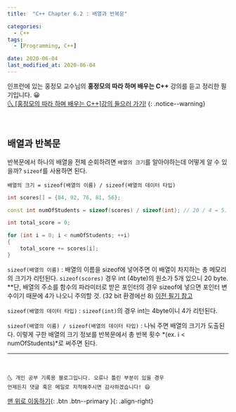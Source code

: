 ```yaml
---
title:  "C++ Chapter 6.2 : 배열과 반복문" 

categories:
  - C++
tags:
  - [Programming, C++]

date: 2020-06-04
last_modified_at: 2020-06-04
---
```

인프런에 있는 홍정모 교수님의 **홍정모의 따라 하며 배우는 C++** 강의를 듣고 정리한 필기입니다. 😀    
[🌜 [홍정모의 따라 하며 배우는 C++]강의 들으러 가기!](https://www.inflearn.com/course/following-c-plus)
{: .notice--warning}

<br>

## 배열과 반복문
반복문에서 하나의 배열을 전체 순회하려면 `배열의 크기`를 알아야하는데 어떻게 알 수 있을까? `sizeof`를 사용하면 된다.

    배열의 크기 = sizeof(배열의 이름) / sizeof(배열의 데이터 타입)

```cpp
int scores[] = {84, 92, 76, 81, 56};

const int numOfStudents = sizeof(scores) / sizeof(int); // 20 / 4 = 5. 

int total_score = 0;

for (int i = 0; i < numOfStudents; ++i)
{
    total_score += scores[i];
}

```
`sizeof(배열의 이름)` : 배열의 이름을 sizeof에 넣어주면 이 배열이 차지하는 총 메모리의 크기가 리턴된다. `sizeof(scores)` 경우 int (4byte)의 원소가 5개 있으니 20 byte. **단, 배열의 주소를 함수의 파라미터로 받은 포인터의 경우 sizeof에 넣으면 포인터 변수이기 때문에 4가 나오니 주의할 것. (32 bit 환경에선 8) [이전 필기 참고](https://ansohxxn.github.io/c++/chapter6-1/#%ED%95%A8%EC%88%98-%ED%8C%8C%EB%9D%BC%EB%AF%B8%ED%84%B0%EB%A1%9C-%EB%B0%B0%EC%97%B4%EC%9D%84-%EB%84%A3%EC%9C%BC%EB%A9%B4-)

`sizeof(배열의 데이터 타입)` : `sizeof(int)`의 경우 int는 4byte이니 4가 리턴된다.

`sizeof(배열의 이름) / sizeof(배열의 데이터 타입)` : 나눠 주면 배열의 크기가 도출된다. 이렇게 구한 배열의 크기 정보를 반복문에서 총 반복 횟수 *(ex.  i < numOfStudents)*로 써주면 된다. 

***
<br>

    🌜 개인 공부 기록용 블로그입니다. 오류나 틀린 부분이 있을 경우 
    언제든지 댓글 혹은 메일로 지적해주시면 감사하겠습니다! 😄

[맨 위로 이동하기](#){: .btn .btn--primary }{: .align-right}